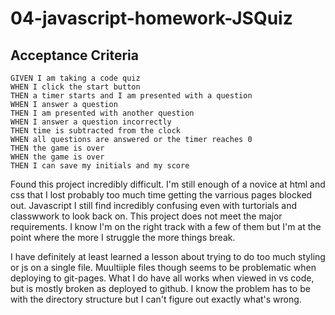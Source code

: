 # 04-javascript-homework-JSQuiz
## Acceptance Criteria

```
GIVEN I am taking a code quiz
WHEN I click the start button
THEN a timer starts and I am presented with a question
WHEN I answer a question
THEN I am presented with another question
WHEN I answer a question incorrectly
THEN time is subtracted from the clock
WHEN all questions are answered or the timer reaches 0
THEN the game is over
WHEN the game is over
THEN I can save my initials and my score
```

Found this project incredibly difficult. I'm still enough of a novice at html and css that I lost probably too much time getting the varrious pages blocked out. Javascript I still find incredibly confusing even with turtorials and classwwork to look back on. This project does not meet the major requirements. I know I'm on the right track with a few of them but I'm at the point where the more I struggle the more things break. 

I have definitely at least learned a lesson about trying to do too much styling or js on a single file. Muultiiple files though seems to be problematic when deploying to git-pages. What I do have all works when viewed in vs code, but is mostly broken as deployed to github. I know the problem has to be with the directory structure but I can't figure out exactly what's wrong.
